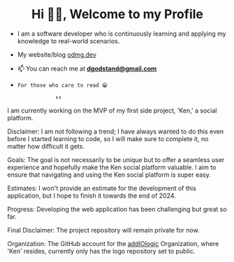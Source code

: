 <h1 align="center">Hi 👋🏾, Welcome to my Profile</h1>

- I am a software developer who is continuously learning and applying my knowledge to real-world scenarios.

- My website/blog [odmg.dev](https://odmg.dev/)
- 📫 You can reach me at **dgodstand@gmail.com**
  
-     For those who care to read 😁
  
                  ⬇️⬇️
  
I am currently working on the MVP of my first side project, 'Ken,' a social platform.

Disclaimer: I am not following a trend; I have always wanted to do this even before I started learning to code, so I will make sure to complete it, no matter how difficult it gets. 

Goals: The goal is not necessarily to be unique but to offer a seamless user experience and hopefully make the Ken social platform valuable. I aim to ensure that navigating and using the Ken social platform is super easy.

Estimates: I won't provide an estimate for the development of this application, but I hope to finish it towards the end of 2024.

Progress: Developing the web application has been challenging but great so far.

Final Disclaimer: The project repository will remain private for now. 

Organization: The GitHub account for the [addIOlogic](https://github.com/addiologic) Organization, where 'Ken' resides, currently only has the logo repository set to public.
